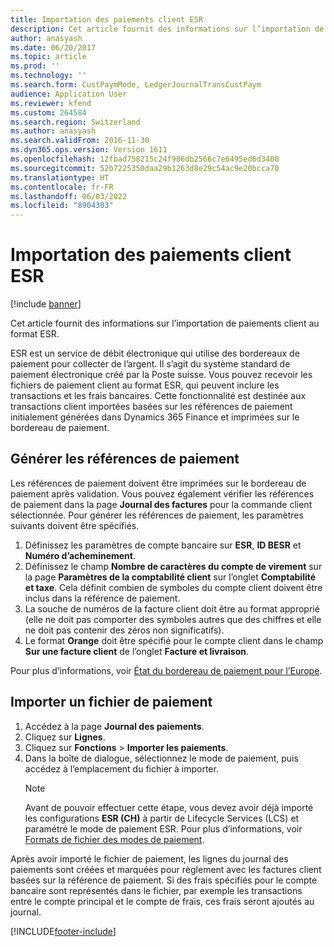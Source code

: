 ```yaml
---
title: Importation des paiements client ESR
description: Cet article fournit des informations sur l’importation de paiements client au format ESR.
author: anasyash
ms.date: 06/20/2017
ms.topic: article
ms.prod: ''
ms.technology: ''
ms.search.form: CustPaymMode, LedgerJournalTransCustPaym
audience: Application User
ms.reviewer: kfend
ms.custom: 264584
ms.search.region: Switzerland
ms.author: anasyash
ms.search.validFrom: 2016-11-30
ms.dyn365.ops.version: Version 1611
ms.openlocfilehash: 12fbad758215c24f986db2566c7e6495ed6d3460
ms.sourcegitcommit: 52b7225350daa29b1263d8e29c54ac9e20bcca70
ms.translationtype: HT
ms.contentlocale: fr-FR
ms.lasthandoff: 06/03/2022
ms.locfileid: "8904303"
---
```

# <a name="esr-customer-payments-import"></a>Importation des paiements client ESR

[!include [banner](../includes/banner.md)]

Cet article fournit des informations sur l’importation de paiements client au format ESR.

ESR est un service de débit électronique qui utilise des bordereaux de paiement pour collecter de l’argent. Il s’agit du système standard de paiement électronique créé par la Poste suisse. Vous pouvez recevoir les fichiers de paiement client au format ESR, qui peuvent inclure les transactions et les frais bancaires. Cette fonctionnalité est destinée aux transactions client importées basées sur les références de paiement initialement générées dans Dynamics 365 Finance et imprimées sur le bordereau de paiement.

## <a name="generate-payment-references"></a>Générer les références de paiement
Les références de paiement doivent être imprimées sur le bordereau de paiement après validation. Vous pouvez également vérifier les références de paiement dans la page **Journal des factures** pour la commande client sélectionnée. Pour générer les références de paiement, les paramètres suivants doivent être spécifiés.

1.  Définissez les paramètres de compte bancaire sur **ESR**, **ID BESR** et **Numéro d’acheminement**.
2.  Définissez le champ **Nombre de caractères du compte de virement** sur la page **Paramètres de la comptabilité client** sur l’onglet **Comptabilité et taxe**. Cela définit combien de symboles du compte client doivent être inclus dans la référence de paiement.
3.  La souche de numéros de la facture client doit être au format approprié (elle ne doit pas comporter des symboles autres que des chiffres et elle ne doit pas contenir des zéros non significatifs).
4.  Le format **Orange** doit être spécifié pour le compte client dans le champ **Sur une facture client** de l’onglet **Facture et livraison**.

Pour plus d’informations, voir [État du bordereau de paiement pour l’Europe](emea-eur-payment-slip-report-giro.md).

## <a name="import-a-payment-file"></a>Importer un fichier de paiement
1. Accédez à la page **Journal des paiements**.
2. Cliquez sur **Lignes**.
3. Cliquez sur **Fonctions** &gt; **Importer les paiements**.
4. Dans la boîte de dialogue, sélectionnez le mode de paiement, puis accédez à l’emplacement du fichier à importer. 
   > [!NOTE]
   >  Avant de pouvoir effectuer cette étape, vous devez avoir déjà importé les configurations **ESR (CH)** à partir de Lifecycle Services (LCS) et paramétré le mode de paiement ESR. Pour plus d’informations, voir [Formats de fichier des modes de paiement](emea-select-file-formats-for-the-method-of-payments.md).

Après avoir importé le fichier de paiement, les lignes du journal des paiements sont créées et marquées pour règlement avec les factures client basées sur la référence de paiement. Si des frais spécifiés pour le compte bancaire sont représentés dans le fichier, par exemple les transactions entre le compte principal et le compte de frais, ces frais seront ajoutés au journal.





[!INCLUDE[footer-include](../../includes/footer-banner.md)]
